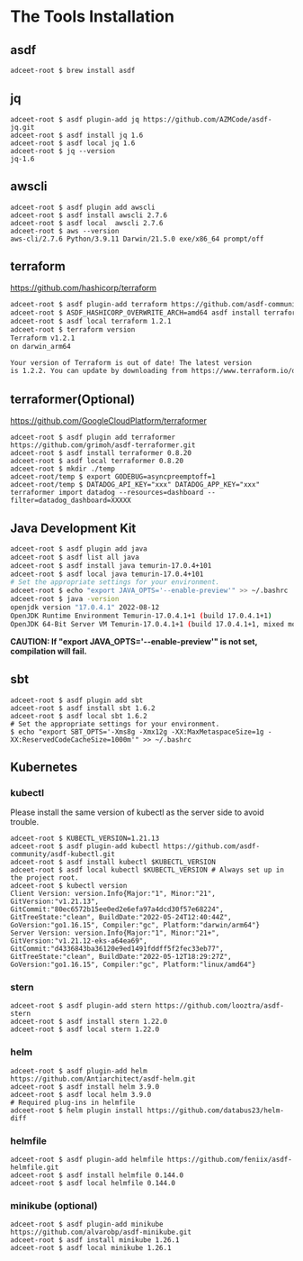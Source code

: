 # The Tools Installation

## asdf

```sh
adceet-root $ brew install asdf
```

## jq

```shell
adceet-root $ asdf plugin-add jq https://github.com/AZMCode/asdf-jq.git
adceet-root $ asdf install jq 1.6
adceet-root $ asdf local jq 1.6
adceet-root $ jq --version
jq-1.6
```

## awscli

```shell
adceet-root $ asdf plugin add awscli
adceet-root $ asdf install awscli 2.7.6
adceet-root $ asdf local  awscli 2.7.6
adceet-root $ aws --version
aws-cli/2.7.6 Python/3.9.11 Darwin/21.5.0 exe/x86_64 prompt/off
```

## terraform

https://github.com/hashicorp/terraform

```sh
adceet-root $ asdf plugin-add terraform https://github.com/asdf-community/asdf-hashicorp.git
adceet-root $ ASDF_HASHICORP_OVERWRITE_ARCH=amd64 asdf install terraform 1.2.1
adceet-root $ asdf local terraform 1.2.1
adceet-root $ terraform version
Terraform v1.2.1
on darwin_arm64

Your version of Terraform is out of date! The latest version
is 1.2.2. You can update by downloading from https://www.terraform.io/downloads.html
```

## terraformer(Optional)

https://github.com/GoogleCloudPlatform/terraformer

```shell
adceet-root $ asdf plugin add terraformer https://github.com/grimoh/asdf-terraformer.git
adceet-root $ asdf install terraformer 0.8.20
adceet-root $ asdf local terraformer 0.8.20
adceet-root $ mkdir ./temp
adceet-root/temp $ export GODEBUG=asyncpreemptoff=1
adceet-root/temp $ DATADOG_API_KEY="xxx" DATADOG_APP_KEY="xxx" terraformer import datadog --resources=dashboard --filter=datadog_dashboard=XXXXX
```

## Java Development Kit

```sh
adceet-root $ asdf plugin add java
adceet-root $ asdf list all java
adceet-root $ asdf install java temurin-17.0.4+101
adceet-root $ asdf local java temurin-17.0.4+101
# Set the appropriate settings for your environment.
adceet-root $ echo "export JAVA_OPTS='--enable-preview'" >> ~/.bashrc
adceet-root $ java -version
openjdk version "17.0.4.1" 2022-08-12
OpenJDK Runtime Environment Temurin-17.0.4.1+1 (build 17.0.4.1+1)
OpenJDK 64-Bit Server VM Temurin-17.0.4.1+1 (build 17.0.4.1+1, mixed mode)
```

**CAUTION: If "export JAVA_OPTS='--enable-preview'" is not set, compilation will fail.**

## sbt

```shell
adceet-root $ asdf plugin add sbt
adceet-root $ asdf install sbt 1.6.2
adceet-root $ asdf local sbt 1.6.2
# Set the appropriate settings for your environment.
$ echo "export SBT_OPTS='-Xms8g -Xmx12g -XX:MaxMetaspaceSize=1g -XX:ReservedCodeCacheSize=1000m'" >> ~/.bashrc
```

## Kubernetes

### kubectl

Please install the same version of kubectl as the server side to avoid trouble.

```shell
adceet-root $ KUBECTL_VERSION=1.21.13
adceet-root $ asdf plugin-add kubectl https://github.com/asdf-community/asdf-kubectl.git
adceet-root $ asdf install kubectl $KUBECTL_VERSION
adceet-root $ asdf local kubectl $KUBECTL_VERSION # Always set up in the project root.
adceet-root $ kubectl version
Client Version: version.Info{Major:"1", Minor:"21", GitVersion:"v1.21.13", GitCommit:"80ec6572b15ee0ed2e6efa97a4dcd30f57e68224", GitTreeState:"clean", BuildDate:"2022-05-24T12:40:44Z", GoVersion:"go1.16.15", Compiler:"gc", Platform:"darwin/arm64"}
Server Version: version.Info{Major:"1", Minor:"21+", GitVersion:"v1.21.12-eks-a64ea69", GitCommit:"d4336843ba36120e9ed1491fddff5f2fec33eb77", GitTreeState:"clean", BuildDate:"2022-05-12T18:29:27Z", GoVersion:"go1.16.15", Compiler:"gc", Platform:"linux/amd64"}
```

### stern

```shell
adceet-root $ asdf plugin-add stern https://github.com/looztra/asdf-stern
adceet-root $ asdf install stern 1.22.0
adceet-root $ asdf local stern 1.22.0
```

### helm

```shell
adceet-root $ asdf plugin-add helm https://github.com/Antiarchitect/asdf-helm.git
adceet-root $ asdf install helm 3.9.0
adceet-root $ asdf local helm 3.9.0
# Required plug-ins in helmfile
adceet-root $ helm plugin install https://github.com/databus23/helm-diff
```

### helmfile

```shell
adceet-root $ asdf plugin-add helmfile https://github.com/feniix/asdf-helmfile.git
adceet-root $ asdf install helmfile 0.144.0
adceet-root $ asdf local helmfile 0.144.0
```

### minikube (optional)

```shell
adceet-root $ asdf plugin-add minikube https://github.com/alvarobp/asdf-minikube.git
adceet-root $ asdf install minikube 1.26.1
adceet-root $ asdf local minikube 1.26.1
```

